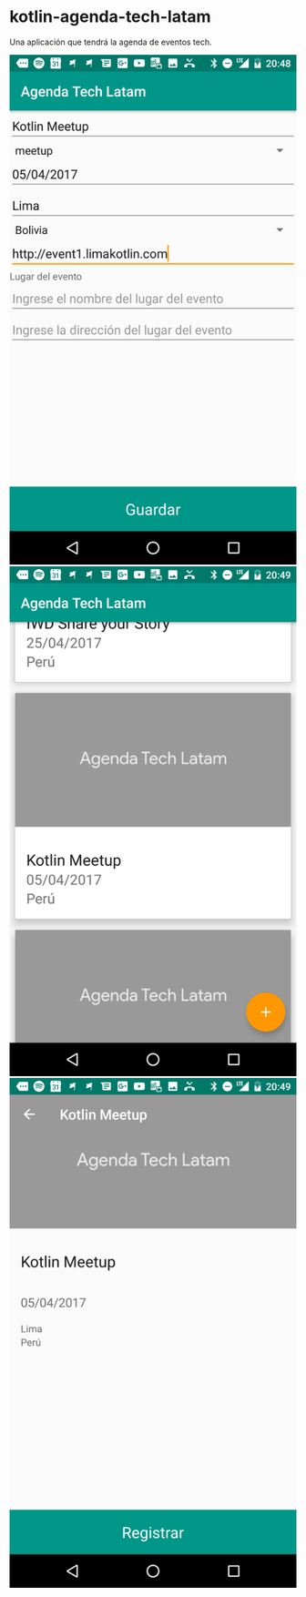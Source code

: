 # kotlin-agenda-tech-latam

Una aplicación que tendrá la agenda de eventos tech.

![Screenshot 1](https://github.com/DevPicon/kotlin-agenda-tech-latam/blob/master/screenshots/device-2017-03-15-204841.png)
![Screenshot 2](https://github.com/DevPicon/kotlin-agenda-tech-latam/blob/master/screenshots/device-2017-03-15-204918.png)
![Screenshot 3](https://github.com/DevPicon/kotlin-agenda-tech-latam/blob/master/screenshots/device-2017-03-15-204933.png)
